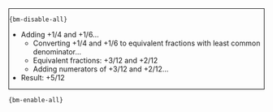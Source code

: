 <div style="border:1px solid black;">

`{bm-disable-all}`

 * Adding +1/4 and +1/6...
   * Converting +1/4 and +1/6 to equivalent fractions with least common denominator...
   * Equivalent fractions: +3/12 and +2/12
   * Adding numerators of +3/12 and +2/12...
 * Result: +5/12
</div>

`{bm-enable-all}`

